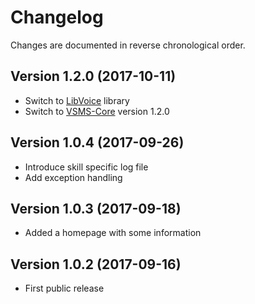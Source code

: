 # Changelog

Changes are documented in reverse chronological order.

## Version 1.2.0 (2017-10-11)
* Switch to [LibVoice](https://github.com/internetofvoice/libvoice) library
* Switch to [VSMS-Core](https://github.com/internetofvoice/vsms-core) version 1.2.0

## Version 1.0.4 (2017-09-26)
* Introduce skill specific log file
* Add exception handling 

## Version 1.0.3 (2017-09-18)
* Added a homepage with some information 

## Version 1.0.2 (2017-09-16)
* First public release
